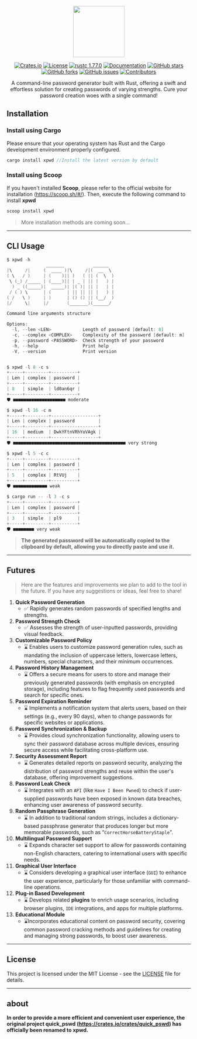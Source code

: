 <div align="center">
<img src="https://images.waer.ltd/notes/20240601113455.png" width="140px" />

[![Crates.io](https://img.shields.io/crates/d/xpwd.svg)](https://crates.io/crates/xpwd)
[![License](https://img.shields.io/github/license/08820048/xpwd)](https://github.com/08820048/xpwd/blob/master/LICENSE)
[![rustc 1.77.0](https://img.shields.io/badge/rust-1.77.0-orange.svg)](https://img.shields.io/badge/rust-1.77.0-orange.svg)
[![Documentation](https://docs.rs/console/badge.svg)](https://docs.rs/xpwd)
[![GitHub stars](https://img.shields.io/github/stars/08820048/xpwd)](https://github.com/08820048/xpwd/stargazers)
[![GitHub forks](https://img.shields.io/github/forks/08820048/xpwd)](https://github.com/08820048/xpwd/network/members)
[![GitHub issues](https://img.shields.io/github/issues/08820048/xpwd)](https://github.com/08820048/xpwd/issues)
[![Contributors](https://img.shields.io/github/contributors/08820048/xpwd?style=flat-square)](https://github.com/08820048/xpwd/graphs/contributors)


A command-line password generator built with Rust, offering a swift and effortless solution for creating passwords of varying strengths. Cure your password creation woes with a single command!

</div>





## Installation

### **Install using Cargo**

Please ensure that your operating system has Rust and the Cargo development environment properly configured.

```rust
cargo install xpwd //Install the latest version by default
```

### Install using Scoop

If you haven't installed **Scoop**, please refer to the official website for installation (https://scoop.sh/#/). Then, execute the following command to install **xpwd**

```rust
scoop install xpwd
```

> More installation methods are coming soon...



------------------

## CLI  Usage

```powershell
$ xpwd -h
               _______           ______
|\     /|     (  ____ )|\     /|(  __  \
( \   / )     | (    )|| )   ( || (  \  )
 \ (_) /_____ | (____)|| | _ | || |   ) |
  ) _ ((_____)|  _____)| |( )| || |   | |
 / ( ) \      | (      | || || || |   ) |
( /   \ )     | )      | () () || (__/  )
|/     \|     |/       (_______)(______/

Command line arguments structure

Options:
  -l, --len <LEN>            Length of password [default: 8]
  -c, --complex <COMPLEX>    Complexity of the password [default: m]
  -p, --password <PASSWORD>  Check strength of your password
  -h, --help                 Print help
  -V, --version              Print version


$ xpwd -l 8 -c s
+-----+---------+----------+
| Len | complex | password |
+-----+---------+----------+
| 8   | simple  | ld0an6qr |
+-----+---------+----------+
🛡️ ■■■■■■■■■■■■■■■■■■■■ moderate

$ xpwd -l 16 -c m
+-----+---------+------------------+
| Len | complex | password         |
+-----+---------+------------------+
| 16  | medium  | DwkYFtnVRhYoVAgk |
+-----+---------+------------------+
🛡️ ■■■■■■■■■■■■■■■■■■■■■■■■■■■■■■■■■■■■■■■■■■■ very strong

$ xpwd -l 5 -c c
+-----+---------+----------+
| Len | complex | password |
+-----+---------+----------+
| 5   | complex | RtVUj    |
+-----+---------+----------+
🛡️ ■■■■■■■■■■■■■ weak

$ cargo run -- -l 3 -c s
+-----+---------+----------+
| Len | complex | password |
+-----+---------+----------+
| 3   | simple  | pl9      |
+-----+---------+----------+
🛡️ ■■■■■■■■ very weak

```



> **The generated password will be automatically copied to the clipboard by default, allowing you to directly paste and use it.**

---

## Futures

> Here are the features and improvements we plan to add to the tool in the future. If you have any suggestions or ideas, feel free to share!

1. **Quick Password Generation**
   - ✅ Rapidly generates random passwords of specified lengths and strengths.
2. **Password Strength Check**
   - ✅ Assesses the strength of user-inputted passwords, providing visual feedback.
3. **Customizable Password Policy**
   - ⌛ Enables users to customize password generation rules, such as mandating the inclusion of uppercase letters, lowercase letters, numbers, special characters, and their minimum occurrences.
4. **Password History Management**
   - ⌛ Offers a secure means for users to store and manage their previously generated passwords (with emphasis on encrypted storage), including features to flag frequently used passwords and search for specific ones.
5. **Password Expiration Reminder**
   - ⌛ Implements a notification system that alerts users, based on their settings (e.g., every 90 days), when to change passwords for specific websites or applications.
6. **Password Synchronization & Backup**
   - ⌛ Provides cloud synchronization functionality, allowing users to sync their password database across multiple devices, ensuring secure access while facilitating cross-platform use.
7. **Security Assessment Report**
   - ⌛ Generates detailed reports on password security, analyzing the distribution of password strengths and reuse within the user's database, offering improvement suggestions.
8. **Password Leak Check**
   - ⌛ Integrates with an `API` (like `Have I Been Pwned`) to check if user-supplied passwords have been exposed in known data breaches, enhancing user awareness of password security.
9. **Random Passphrase Generation**
   - ⌛ In addition to traditional random strings, includes a dictionary-based passphrase generator that produces longer but more memorable passwords, such as “`CorrectHorseBatteryStaple`”.
10. **Multilingual Password Support**
    - ⌛ Expands character set support to allow for passwords containing non-English characters, catering to international users with specific needs.
11. **Graphical User Interface**
    - ⌛ Considers developing a graphical user interface (`GUI`) to enhance the user experience, particularly for those unfamiliar with command-line operations.
12. **Plug-in Based Development**
    - ⌛ Develops related **plugins** to enrich usage scenarios, including browser plugins, `IDE` integrations, and apps for multiple platforms.
13. **Educational Module**
    - ⌛Incorporates educational content on password security, covering common password cracking methods and guidelines for creating and managing strong passwords, to boost user awareness.

----

## License

This project is licensed under the MIT License - see the [LICENSE](https://github.com/08820048/xpwd/blob/master/LICENSE) file for details.

---

## about

**In order to provide a more efficient and convenient user experience, the original project quick_pswd (https://crates.io/crates/quick_pswd) has officially been renamed to xpwd.**
